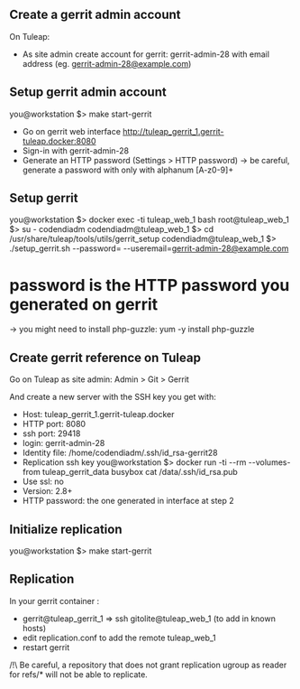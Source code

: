 Create a gerrit admin account
-----------------------------

On Tuleap:
* As site admin create account for gerrit: gerrit-admin-28 with email address (eg. gerrit-admin-28@example.com)

Setup gerrit admin account
--------------------------
you@workstation $> make start-gerrit

* Go on gerrit web interface http://tuleap_gerrit_1.gerrit-tuleap.docker:8080
* Sign-in with  gerrit-admin-28
* Generate an HTTP password (Settings > HTTP password)
  -> be careful, generate a password with only with alphanum [A-z0-9]+

Setup gerrit
------------

you@workstation $> docker exec -ti tuleap_web_1 bash
root@tuleap_web_1 $> su - codendiadm
codendiadm@tuleap_web_1 $> cd /usr/share/tuleap/tools/utils/gerrit_setup
codendiadm@tuleap_web_1 $> ./setup_gerrit.sh --password=<generated password in gerrit interface> --useremail=<gerrit-admin-28@example.com>
# password is the HTTP password you generated on gerrit

-> you might need to install php-guzzle: yum -y install php-guzzle

Create gerrit reference on Tuleap
---------------------------------

Go on Tuleap as site admin: Admin > Git > Gerrit

And create a new server with the SSH key you get with:

* Host: tuleap_gerrit_1.gerrit-tuleap.docker
* HTTP port: 8080
* ssh port: 29418
* login: gerrit-admin-28
* Identity file: /home/codendiadm/.ssh/id_rsa-gerrit28
* Replication ssh key
  you@workstation $> docker run -ti --rm --volumes-from tuleap_gerrit_data busybox cat /data/.ssh/id_rsa.pub
* Use ssl: no
* Version: 2.8+
* HTTP password: the one generated in interface at step 2

Initialize replication
----------------------

you@workstation $> make start-gerrit

Replication
------------

In your gerrit container :

* gerrit@tuleap_gerrit_1 => ssh gitolite@tuleap_web_1 (to add in known hosts)
* edit replication.conf to add the remote tuleap_web_1
* restart gerrit

/!\ Be careful, a repository that does not grant replication ugroup as reader for refs/* will not be able to replicate.
